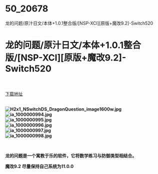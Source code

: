 # 50_20678
龙的问题/原汁日文/本体+1.0.1整合版/[NSP-XCI][原版+魔改9.2]-Switch520
# 龙的问题/原汁日文/本体+1.0.1整合版/[NSP-XCI][原版+魔改9.2]-Switch520
 <br/></br>
[下载地址](https://www.switch520.cc/article/20678 "下载地址")
<br/></br>

<p><strong><img title="H2x1_NSwitchDS_DragonQuestion_image1600w.jpg" src="https://www.switch520.cc/muke_img/2021_07_27_b6b5a5b13d947.jpg" alt="H2x1_NSwitchDS_DragonQuestion_image1600w.jpg"></strong><br>
<strong><img title="ia_1000000994.jpg" src="https://www.switch520.cc/muke_img/2021_07_27_db7c5810f1f3e.jpg" alt="ia_1000000994.jpg"></strong><br>
<strong><img title="ia_1000000995.jpg" src="https://www.switch520.cc/muke_img/2021_07_27_c711b330ccf7d.jpg" alt="ia_1000000995.jpg"></strong><br>
<strong><img title="ia_1000000996.jpg" src="https://www.switch520.cc/muke_img/2021_07_27_ccd879f97f5e3.jpg" alt="ia_1000000996.jpg"></strong><br>
<strong><img title="ia_1000000997.jpg" src="https://www.switch520.cc/muke_img/2021_07_27_fbeb0e317e83a.jpg" alt="ia_1000000997.jpg"></strong><br>
<strong><img title="ia_1000000998.jpg" src="https://www.switch520.cc/muke_img/2021_07_27_e7c8dd67176f9.jpg" alt="ia_1000000998.jpg">&nbsp;</strong></p>
<p>&nbsp;</p>
<p><strong>龙的问题是一个寓教于乐的软件，它将数学练习与防御类型相结合。</strong></p>
<p><strong>魔改9.2 尽量保持自己系统为11.0.0</strong></p>
